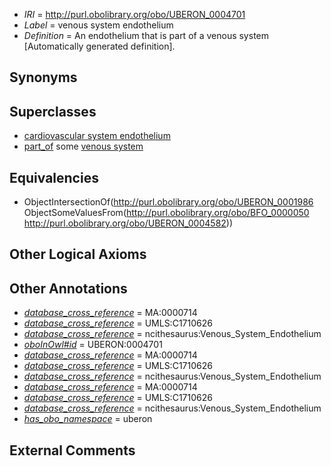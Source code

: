  * *IRI* = http://purl.obolibrary.org/obo/UBERON_0004701
 * *Label* = venous system endothelium
 * *Definition* = An endothelium that is part of a venous system [Automatically generated definition].

## Synonyms


## Superclasses

 * [cardiovascular system endothelium](../../UBERON/52/UBERON_0004852.md)
 * [part_of](../../BFO/50/BFO_0000050.md) some [venous system](../../UBERON/82/UBERON_0004582.md)

## Equivalencies

 * ObjectIntersectionOf(<http://purl.obolibrary.org/obo/UBERON_0001986> ObjectSomeValuesFrom(<http://purl.obolibrary.org/obo/BFO_0000050> <http://purl.obolibrary.org/obo/UBERON_0004582>))

## Other Logical Axioms


## Other Annotations

 * *[database_cross_reference](../../ef/oboInOwl#hasDbXref.md)* = MA:0000714
 * *[database_cross_reference](../../ef/oboInOwl#hasDbXref.md)* = UMLS:C1710626
 * *[database_cross_reference](../../ef/oboInOwl#hasDbXref.md)* = ncithesaurus:Venous_System_Endothelium
 * *[oboInOwl#id](../../id/oboInOwl#id.md)* = UBERON:0004701
 * *[database_cross_reference](../../ef/oboInOwl#hasDbXref.md)* = MA:0000714
 * *[database_cross_reference](../../ef/oboInOwl#hasDbXref.md)* = UMLS:C1710626
 * *[database_cross_reference](../../ef/oboInOwl#hasDbXref.md)* = ncithesaurus:Venous_System_Endothelium
 * *[database_cross_reference](../../ef/oboInOwl#hasDbXref.md)* = MA:0000714
 * *[database_cross_reference](../../ef/oboInOwl#hasDbXref.md)* = UMLS:C1710626
 * *[database_cross_reference](../../ef/oboInOwl#hasDbXref.md)* = ncithesaurus:Venous_System_Endothelium
 * *[has_obo_namespace](../../ce/oboInOwl#hasOBONamespace.md)* = uberon

## External Comments

